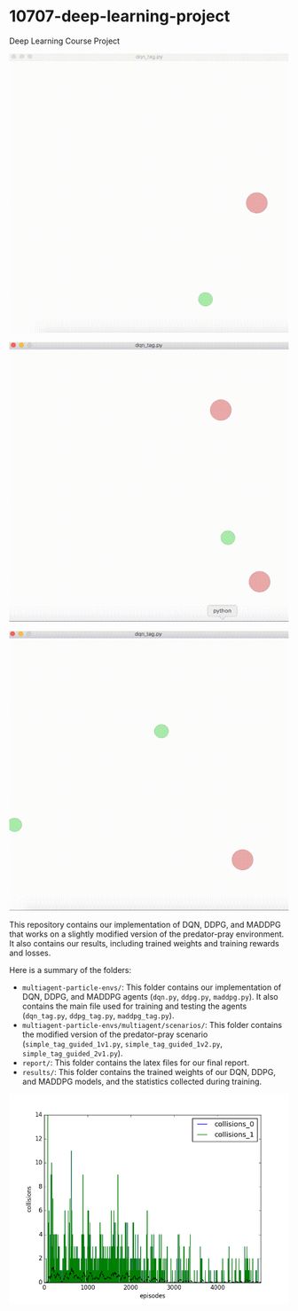 # 10707-deep-learning-project
Deep Learning Course Project

![alt text](results/dqn_1vs1/dqn_1vs1.gif "DQN 1 vs 1")

![alt text](results/dqn_1vs2/dqn_1vs2.gif "DQN 1 vs 2")

![alt text](results/dqn_2vs1/dqn_2vs1.gif "DQN 2 vs 1")

This repository contains our implementation of DQN, DDPG, and MADDPG that works on a slightly modified version of the predator-pray environment. It also contains our results, including trained weights and training rewards and losses.

Here is a summary of the folders:
* `multiagent-particle-envs/`: This folder contains our implementation of DQN, DDPG, and MADDPG agents (`dqn.py`, `ddpg.py`, `maddpg.py`). It also contains the main file used for training and testing the agents (`dqn_tag.py`, `ddpg_tag.py`, `maddpg_tag.py`).
* `multiagent-particle-envs/multiagent/scenarios/`: This folder contains the modified version of the predator-pray scenario (`simple_tag_guided_1v1.py`, `simple_tag_guided_1v2.py`, `simple_tag_guided_2v1.py`).
* `report/`: This folder contains the latex files for our final report.
* `results/`: This folder contains the trained weights of our DQN, DDPG, and MADDPG models, and the statistics collected during training.

![alt text](results/dqn_1vs1/collisions.png "DQN Collisions")
